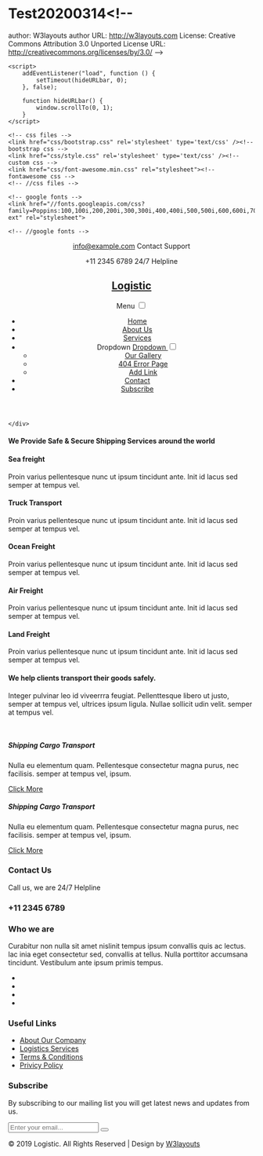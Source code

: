 # Test20200314<!--
author: W3layouts
author URL: http://w3layouts.com
License: Creative Commons Attribution 3.0 Unported
License URL: http://creativecommons.org/licenses/by/3.0/
-->
<!DOCTYPE html>
<html lang="en">
<head>
<title>Logistic Transport Category Flat Bootstrap Responsive Web Template | Services :: w3layouts</title>
<!-- for-mobile-apps -->
<meta name="viewport" content="width=device-width, initial-scale=1">
<meta http-equiv="Content-Type" content="text/html; charset=utf-8" />
<meta name="keywords" content="Logistic Responsive web template, Bootstrap Web Templates, Flat Web Templates, Android Compatible web template, 
Smartphone Compatible web template, free webdesigns for Nokia, Samsung, LG, SonyEricsson, Motorola web design" />

    <script>
        addEventListener("load", function () {
            setTimeout(hideURLbar, 0);
        }, false);

        function hideURLbar() {
            window.scrollTo(0, 1);
        }
    </script>
	
	<!-- css files -->
    <link href="css/bootstrap.css" rel='stylesheet' type='text/css' /><!-- bootstrap css -->
    <link href="css/style.css" rel='stylesheet' type='text/css' /><!-- custom css -->
    <link href="css/font-awesome.min.css" rel="stylesheet"><!-- fontawesome css -->
	<!-- //css files -->
	
	<!-- google fonts -->
	<link href="//fonts.googleapis.com/css?family=Poppins:100,100i,200,200i,300,300i,400,400i,500,500i,600,600i,700,700i,800,800i,900,900i&amp;subset=devanagari,latin-ext" rel="stylesheet">

	<!-- //google fonts -->
	
</head>
<body>
<!-- //header -->
<header>
	<div class="container">
		<!-- top header -->
		<div class="row top_header pt-3">
			<div class="col-lg-3 offset-lg-7 col-md-5 offset-md-3 col-sm-6 col-7 offset-sm-2 top-grid">
				<span class="fa ml-3 fa-envelope-open-o"></span>
				<p class=""> <a href="mailto:info@example.com">info@example.com</a> <span class="block">Contact Support</span> </p>
			</div>
			<div class="col-lg-2 col-md-4 col-sm-4 col-5 top-grid pl-0">
				<span class="fa ml-3 fa-phone"></span>
				<p class=""> +11 2345 6789 <span class="block">24/7 Helpline</span> </p>
			</div>
		</div>
		<!-- top header -->
		<!-- nav -->
		<nav class="pt-2">
			<div id="logo">
				<h1> <a href="index.html"><span class="fa fa-ship"></span> Logistic</a></h1>
			</div>
			<label for="drop" class="toggle">Menu</label>
			<input type="checkbox" id="drop" />
			<ul class="menu mt-md-2 ml-auto">
				<li class="mr-lg-4 mr-2"><a href="index.html">Home</a></li>
				<li class="mr-lg-4 mr-2"><a href="about.html">About Us</a></li>
				<li class="mr-lg-4 mr-2 active"><a href="services.html">Services</a></li>
				<li class="mr-lg-3 mr-2 p-0">
					<!-- First Tier Drop Down -->
					<label for="drop-2" class="toggle">Dropdown <span class="fa fa-angle-down" aria-hidden="true"></span> </label>
					<a href="#">Dropdown <span class="fa fa-angle-down" aria-hidden="true"></span></a>
					<input type="checkbox" id="drop-2"/>
					<ul class="inner-dropdown">
						<li><a href="gallery.html">Our Gallery</a></li>
						<li><a href="error.html">404 Error Page</a></li>
						<li><a href="#">Add Link</a></li>
					</ul>
				</li>
				<li class="mr-lg-4 mr-2"><a href="contact.html">Contact</a></li>
				<li class=""><a href="#subscribe">Subscribe</a></li>
			</ul>
		</nav>
		<!-- //nav -->
	</div>
</header>
<!-- //header -->

<!-- inner banner -->
<div class="inner-banner" id="home">
	<div class="container">
		
	</div>	
</div>
<!-- inner banner -->


<!-- services -->
<section class="services py-5 bg-clr" id="services">
	<div class="container py-lg-5">
		<div class="row mt-lg-3">
			<div class="col-xl-4 col-lg-4 col-md-6 col-sm-12 mb-md-0 mb-4">
				<h4 class="heading mt-3 ml-3">We Provide Safe & Secure Shipping Services around the world</h4>
			</div>
			<div class="col-xl-4 col-lg-4 col-md-6 col-sm-12">
				<div class="our-services-wrapper mb-60">
					<div class="services-inner">
						<div class="our-services-icon">
							<span class="fa fa-ship" aria-hidden="true"></span>
						</div>
						<div class="our-services-text">
							<h4>Sea freight</h4>
							<p>Proin varius pellentesque nunc ut ipsum tincidunt ante. Init id lacus sed semper at tempus vel.</p>
						</div>
					</div>
				</div>
			</div>
			<div class="col-xl-4 col-lg-4 col-md-6 col-sm-12">
				<div class="our-services-wrapper mb-60">
					<div class="services-inner">
						<div class="our-services-icon">
							<span class="fa fa-truck" aria-hidden="true"></span>
						</div>
						<div class="our-services-text">
							<h4>Truck Transport</h4>
							<p>Proin varius pellentesque nunc ut ipsum tincidunt ante. Init id lacus sed semper at tempus vel.</p>
						</div>
					</div>
				</div>
			</div>
			<div class="col-xl-4 col-lg-4 col-md-6 col-sm-12">
				<div class="our-services-wrapper mb-md-0 mb-60">
					<div class="services-inner">
						<div class="our-services-icon">
							<span class="fa fa-ship" aria-hidden="true"></span>
						</div>
						<div class="our-services-text">
							<h4>Ocean Freight</h4>
							<p>Proin varius pellentesque nunc ut ipsum tincidunt ante. Init id lacus sed semper at tempus vel.</p>
						</div>
					</div>
				</div>
			</div>
			<div class="col-xl-4 col-lg-4 col-md-6 col-sm-12">
				<div class="our-services-wrapper mb-md-0 mb-60">
					<div class="services-inner">
						<div class="our-services-icon">
							<span class="fa fa-plane" aria-hidden="true"></span>
						</div>
						<div class="our-services-text">
							<h4>Air Freight</h4>
							<p>Proin varius pellentesque nunc ut ipsum tincidunt ante. Init id lacus sed semper at tempus vel.</p>
						</div>
					</div>
				</div>
			</div>
			<div class="col-xl-4 col-lg-4 col-md-6 col-sm-12">
				<div class="our-services-wrapper">
					<div class="services-inner">
						<div class="our-services-icon">
							<span class="fa fa-truck" aria-hidden="true"></span>
						</div>
						<div class="our-services-text">
							<h4>Land Freight</h4>
							<p>Proin varius pellentesque nunc ut ipsum tincidunt ante. Init id lacus sed semper at tempus vel.</p>
						</div>
					</div>
				</div>
			</div>
		</div>
	</div>
</section>
<!-- //services -->

<!--/Blog-Posts-->
<section class="banner-bottom-w3layouts py-5" id="blog">
	<div class="container">
		<div class="inner-sec-w3ls py-lg-5 py-md-3">
			<!--/services-grids-->
			<div class="row blog-sec">
				<div class="col-lg-4 manager-img mb-lg-0 mb-4">
					<h4 class="heading"> We help clients transport their goods safely.</h4>
					<p class="mt-4">Integer pulvinar leo id viveerrra feugiat. Pellenttesque libero ut justo, semper at tempus vel, ultrices ipsum ligula. Nullae sollicit udin velit. semper at tempus vel.</p>
					<img src="images/manager.jpg" alt="" class="img-fluid rounded-circle mt-3">
					<img src="images/signature.jpg" alt="" class="img-fluid img1">
				</div>
				<div class="col-lg-4 col-md-6 about-in blog-grid-info text-left">
					<div class="card img">
						<div class="card-body img">
							<img src="images/blog1.jpg" alt="" class="img-fluid">
							<div class="blog-des mt-3">
								<h5 class="card-title mt-4">Shipping Cargo Transport</h5>
								<p class="card-text">Nulla eu elementum quam. Pellentesque consectetur magna purus, nec facilisis. semper at tempus vel, ipsum.
								</p>
								<a href="#"> Click More </a>
							</div>
						</div>
					</div>
				</div>
				<div class="col-lg-4 col-md-6 about-in blog-grid-info text-left mt-md-0 mt-5">
					<div class="card img">
						<div class="card-body img">
							<img src="images/blog2.jpg" alt="" class="img-fluid">
							<div class="blog-des mt-3">
								<h5 class="card-title mt-4">Shipping Cargo Transport</h5>
								<p class="card-text">Nulla eu elementum quam. Pellentesque consectetur magna purus, nec facilisis. semper at tempus vel, ipsum.
								</p>
								<a href="#"> Click More </a>
							</div>
						</div>
					</div>
				</div>
			</div>
		</div>
	</div>
</section>
<!--//Blog-Posts-->

<!-- footer-top -->
<section class="footer-top py-5">
	<div class="container">
		<div class="row footer-top-grid">
			<div class="col-sm-6">
				<h3>Contact Us</h3>
				<p>Call us, we are 24/7 Helpline</p>
			</div>
			<div class="col-sm-6 text-sm-right mt-sm-0 mt-3">
				<h3><span class="fa fa-phone" aria-hidden="true"></span> +11 2345 6789</h3>
			</div>
		</div>
	</div>
</section>
<!-- //footer-top -->

<!--footer -->
<div class="footer footer_w3layouts_section_1its py-5" id="subscribe">
	<div class="container pt-sm-4">
		<div class="row footer-grid">
			<div class="col-md-5 footer-grid_section_1its_w3">
				<div class="footer-title">
					<h3>Who we are</h3>
				</div>
				<div class="footer-text">
					<p>Curabitur non nulla sit amet nislinit tempus ipsum convallis quis ac lectus. lac inia eget consectetur sed, convallis at tellus.	Nulla porttitor accumsana tincidunt. Vestibulum ante ipsum primis tempus.</p>
					<ul class="social_section_1info">
						<li><a href="#" class="w3_facebook"><i class="fa fa-facebook"></i></a></li>
						<li><a href="#" class="w3_twitter"><i class="fa fa-twitter"></i></a></li>
						<li><a href="#" class="w3_instagram"><i class="fa fa-instagram"></i></a></li>
						<li><a href="#" class="w3_google"><i class="fa fa-google-plus"></i></a></li>
					</ul>
				</div>
			</div>
			<div class="col-md-3 col-sm-5 footer-grid_section_1its_w3 mt-md-0 mt-4">
				<div class="footer-title">
					<h3>Useful Links</h3>
				</div>
				<ul class="links">
					<li><a href="about.html">About Our Company</a></li>
					<li><a href="services.html">Logistics Services</a></li>
					<li><a href="#">Terms & Conditions</a></li>
					<li><a href="#">Privicy Policy</a></li>
				</ul>
			</div>
			<div class="col-md-4 col-sm-7 footer-grid_section_1its_w3 mt-md-0 mt-4">
				<div class="footer-title">
					<h3>Subscribe</h3>
				</div>
				<div class="footer-text">
					<p>By subscribing to our mailing list you will get latest news and updates from us.</p>
					<form action="#" method="post">
						<input type="email" name="Email" placeholder="Enter your email..." required="">
						<button class="btn1"><i class="fa fa-paper-plane" aria-hidden="true"></i></button>
						<div class="clearfix"> </div>
					</form>
				</div>
			</div>
			<div class="clearfix"></div>
		</div>
		<!-- move top -->
		<div class="move-to-top text-center">
			<a href="#home" class="move-top"><span class="fa fa-angle-double-up" aria-hidden="true"></span></a>
		</div>
		<!-- //move top -->
		<div class="copyright">
			<p>© 2019 Logistic. All Rights Reserved | Design by <a href="http://w3layouts.com/">W3layouts</a> </p>
		</div>
	</div>
</div>
<!-- //footer -->

</body>
</html>
